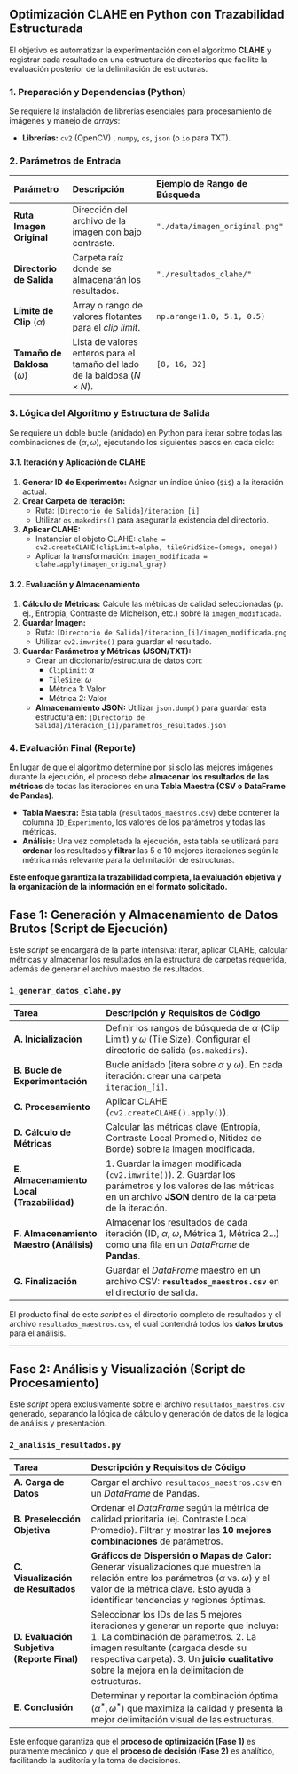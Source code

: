 ## Optimización CLAHE en Python con Trazabilidad Estructurada

El objetivo es automatizar la experimentación con el algoritmo **CLAHE** y registrar cada resultado en una estructura de directorios que facilite la evaluación posterior de la delimitación de estructuras.

### 1. Preparación y Dependencias (Python)

Se requiere la instalación de librerías esenciales para procesamiento de imágenes y manejo de *arrays*:

* **Librerías:** `cv2` (OpenCV) , `numpy`, `os`, `json` (o `io` para TXT).

### 2. Parámetros de Entrada

| Parámetro | Descripción | Ejemplo de Rango de Búsqueda |
| :--- | :--- | :--- |
| **Ruta Imagen Original** | Dirección del archivo de la imagen con bajo contraste. | `"./data/imagen_original.png"` |
| **Directorio de Salida** | Carpeta raíz donde se almacenarán los resultados. | `"./resultados_clahe/"` |
| **Límite de Clip** ($\alpha$) | Array o rango de valores flotantes para el *clip limit*. | `np.arange(1.0, 5.1, 0.5)` |
| **Tamaño de Baldosa** ($\omega$) | Lista de valores enteros para el tamaño del lado de la baldosa ($N \times N$). | `[8, 16, 32]` |

### 3. Lógica del Algoritmo y Estructura de Salida

Se requiere un doble bucle (anidado) en Python para iterar sobre todas las combinaciones de $(\alpha, \omega)$, ejecutando los siguientes pasos en cada ciclo:

#### 3.1. Iteración y Aplicación de CLAHE

1.  **Generar ID de Experimento:** Asignar un índice único (`$i$`) a la iteración actual.
2.  **Crear Carpeta de Iteración:**
    * Ruta: `[Directorio de Salida]/iteracion_[i]`
    * Utilizar `os.makedirs()` para asegurar la existencia del directorio.
3.  **Aplicar CLAHE:**
    * Instanciar el objeto CLAHE: `clahe = cv2.createCLAHE(clipLimit=alpha, tileGridSize=(omega, omega))`
    * Aplicar la transformación: `imagen_modificada = clahe.apply(imagen_original_gray)`

#### 3.2. Evaluación y Almacenamiento

1.  **Cálculo de Métricas:** Calcule las métricas de calidad seleccionadas (p. ej., Entropía, Contraste de Michelson, etc.) sobre la `imagen_modificada`.
2.  **Guardar Imagen:**
    * Ruta: `[Directorio de Salida]/iteracion_[i]/imagen_modificada.png`
    * Utilizar `cv2.imwrite()` para guardar el resultado.
3.  **Guardar Parámetros y Métricas (JSON/TXT):**
    * Crear un diccionario/estructura de datos con:
        * `ClipLimit`: $\alpha$
        * `TileSize`: $\omega$
        * Métrica 1: Valor
        * Métrica 2: Valor
    * **Almacenamiento JSON:** Utilizar `json.dump()` para guardar esta estructura en: `[Directorio de Salida]/iteracion_[i]/parametros_resultados.json`

### 4. Evaluación Final (Reporte)

En lugar de que el algoritmo determine por si solo las mejores imágenes durante la ejecución, el proceso debe **almacenar los resultados de las métricas** de todas las iteraciones en una **Tabla Maestra (CSV o DataFrame de Pandas)**.

* **Tabla Maestra:** Esta tabla (`resultados_maestros.csv`) debe contener la columna `ID_Experimento`, los valores de los parámetros y todas las métricas.
* **Análisis:** Una vez completada la ejecución, esta tabla se utilizará para **ordenar** los resultados y **filtrar** las 5 o 10 mejores iteraciones según la métrica más relevante para la delimitación de estructuras.

**Este enfoque garantiza la trazabilidad completa, la evaluación objetiva y la organización de la información en el formato solicitado.**

## Fase 1: Generación y Almacenamiento de Datos Brutos (Script de Ejecución)

Este *script* se encargará de la parte intensiva: iterar, aplicar CLAHE, calcular métricas y almacenar los resultados en la estructura de carpetas requerida, además de generar el archivo maestro de resultados.

### `1_generar_datos_clahe.py`

| Tarea | Descripción y Requisitos de Código |
| :--- | :--- |
| **A. Inicialización** | Definir los rangos de búsqueda de $\alpha$ (Clip Limit) y $\omega$ (Tile Size). Configurar el directorio de salida (`os.makedirs`). |
| **B. Bucle de Experimentación** | Bucle anidado (itera sobre $\alpha$ y $\omega$). En cada iteración: crear una carpeta `iteracion_[i]`. |
| **C. Procesamiento** | Aplicar CLAHE (`cv2.createCLAHE().apply()`). |
| **D. Cálculo de Métricas** | Calcular las métricas clave (Entropía, Contraste Local Promedio, Nitidez de Borde) sobre la imagen modificada. |
| **E. Almacenamiento Local (Trazabilidad)** | 1. Guardar la imagen modificada (`cv2.imwrite()`). 2. Guardar los parámetros y los valores de las métricas en un archivo **JSON** dentro de la carpeta de la iteración. |
| **F. Almacenamiento Maestro (Análisis)** | Almacenar los resultados de cada iteración (ID, $\alpha$, $\omega$, Métrica 1, Métrica 2...) como una fila en un *DataFrame* de **Pandas**. |
| **G. Finalización** | Guardar el *DataFrame* maestro en un archivo CSV: **`resultados_maestros.csv`** en el directorio de salida. |

El producto final de este *script* es el directorio completo de resultados y el archivo `resultados_maestros.csv`, el cual contendrá todos los **datos brutos** para el análisis.

***

## Fase 2: Análisis y Visualización (Script de Procesamiento)

Este *script* opera exclusivamente sobre el archivo `resultados_maestros.csv` generado, separando la lógica de cálculo y generación de datos de la lógica de análisis y presentación.

### `2_analisis_resultados.py`

| Tarea | Descripción y Requisitos de Código |
| :--- | :--- |
| **A. Carga de Datos** | Cargar el archivo `resultados_maestros.csv` en un *DataFrame* de Pandas. |
| **B. Preselección Objetiva** | Ordenar el *DataFrame* según la métrica de calidad prioritaria (ej. Contraste Local Promedio). Filtrar y mostrar las **10 mejores combinaciones** de parámetros. |
| **C. Visualización de Resultados** | **Gráficos de Dispersión o Mapas de Calor:** Generar visualizaciones que muestren la relación entre los parámetros ($\alpha$ vs. $\omega$) y el valor de la métrica clave. Esto ayuda a identificar tendencias y regiones óptimas. |
| **D. Evaluación Subjetiva (Reporte Final)** | Seleccionar los IDs de las 5 mejores iteraciones y generar un reporte que incluya: 1. La combinación de parámetros. 2. La imagen resultante (cargada desde su respectiva carpeta). 3. Un **juicio cualitativo** sobre la mejora en la delimitación de estructuras. |
| **E. Conclusión** | Determinar y reportar la combinación óptima $(\alpha^*, \omega^*)$ que maximiza la calidad y presenta la mejor delimitación visual de las estructuras. |

Este enfoque garantiza que el **proceso de optimización (Fase 1)** es puramente mecánico y que el **proceso de decisión (Fase 2)** es analítico, facilitando la auditoría y la toma de decisiones.
